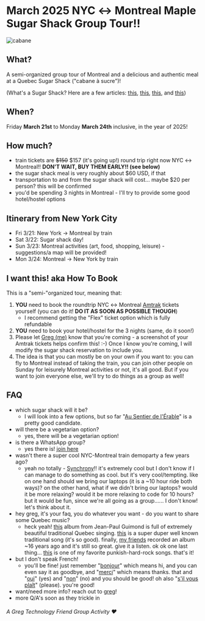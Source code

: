# March 2025 NYC ↔ Montreal Maple Sugar Shack Group Tour!!

![cabane](https://github.com/user-attachments/assets/69ed7915-4844-4c12-8bfe-c6aa3fefdb03)

## What?

A semi-organized group tour of Montreal and a delicious and authentic meal at a Quebec Sugar Shack ("cabane à sucre")!

(What's a Sugar Shack? Here are a few articles: [this](https://www.quebec-cite.com/en/restaurants-quebec-city/sugar-shacks), [this](https://www.mtl.org/en/experience/sugar-shack-101), [this](https://urbanguidequebec.com/cabanes-a-sucre-a-guide-to-quebec-sugar-shacks/), and [this](https://www.jumpstreet.com/blog/traditional-french-canadian-sugar-shack-meal))

## When?

Friday **March 21st** to Monday **March 24th** inclusive, in the year of 2025!

## How much?

- train tickets are ~~$150~~ $157 (it's going up!) round trip right now NYC ↔ Montreal!! **DON'T WAIT, BUY THEM EARLY!! (see below)**
- the sugar shack meal is very roughly about $60 USD, if that
- transportation to and from the sugar shack will cost... maybe $20 per person? this will be confirmed
- you'd be spending 3 nights in Montreal - I'll try to provide some good hotel/hostel options

## Itinerary from New York City

- Fri 3/21: New York → Montreal by train
- Sat 3/22: Sugar shack day!
- Sun 3/23: Montreal activities (art, food, shopping, leisure) - suggestions/a map will be provided!
- Mon 3/24: Montreal → New York by train

## I want this! aka How To Book

This is a "semi-"organized tour, meaning that:

1. **YOU** need to book the roundtrip NYC ↔ Montreal [Amtrak](https://www.amtrak.com/home.html) tickets yourself (you can do it! **DO IT AS SOON AS POSSIBLE THOUGH**)
   - I recommend getting the "Flex" ticket option which is fully refundable
2. **YOU** need to book your hotel/hostel for the 3 nights (same, do it soon!)
3. Please let <a href="mailto:hi@greg.technology">Greg (me)</a> know that you're coming - a screenshot of your Amtrak tickets helps confirm this! :-) Once I know you're coming, I will modify the sugar shack reservation to include you.
4. The idea is that you can mostly be on your own if you want to: you can fly to Montreal instead of taking the train, you can join other people on Sunday for leisurely Montreal activities or not, it's all good. But if you want to join everyone else, we'll try to do things as a group as well!

## FAQ

- which sugar shack will it be?
  - I will look into a few options, but so far "[Au Sentier de l'Érable](https://maps.app.goo.gl/6ejXwmCBAzsTNUN79)" is a pretty good candidate.
- will there be a vegetarian option?
  - yes, there will be a vegetarian option!
- is there a WhatsApp group?
  - yes there is! [join here](https://chat.whatsapp.com/CeiBCn1s6h8KticJuDiXCp)
- wasn't there a super cool NYC-Montreal train demoparty a few years ago?
  - yeah no totally - [Synchrony](https://nickm.com/synchrony/)!! it's extremely cool but I don't know if I can manage to do something as cool. but it's very cool/tempting. like on one hand should we bring our laptops (it is a ~10 hour ride both ways)? on the other hand, what if we didn't bring our laptops? would it be more relaxing? would it be more relaxing to code for 10 hours? but it would be fun, since we're all going as a group...... I don't know! let's think about it.
- hey greg, it's your faq, you do whatever you want - do you want to share some Quebec music?
  - heck yeah! [this](https://maremusique.bandcamp.com/album/jean-paul-guimond-fournisseur-officiel) album from 
Jean​-​Paul Guimond is full of extremely beautiful traditional Quebec singing. [this](https://www.youtube.com/watch?v=f1Svjcda-84) is a super duper well known traditional song (it's so good). finally, [my friends](https://zephyrartillerie.bandcamp.com/album/chicago) recorded an album ~16 years ago and it's still so great. give it a listen. ok ok one last thing... [this](https://tirgroupe.bandcamp.com/track/thermoplastique) is one of my favorite punkish-hard-rock songs. that's it!
- but I don't speak French!
  - you'll be fine! just remember "[bonjour](https://www.youtube.com/watch?v=vukVrC09TKk)" which means hi, and you can even say it as goodbye, and "[merci](https://www.youtube.com/watch?v=fcAJOSeg1jE)" which means thanks. that and "[oui](https://www.youtube.com/watch?v=D9Uj15M0o2A)" (yes) and "[non](https://www.youtube.com/watch?v=RUCoDInBP9M)" (no) and you should be good! oh also "[s'il vous plaît](https://www.youtube.com/watch?v=vZE5uZ5uMJ8)" (please). you're good!
- want/need more info? reach out to <a href="mailto:hi@greg.technology">greg</a>!
- more Q/A's soon as they trickle in

###### A Greg Technology Friend Group Activity ❤️
